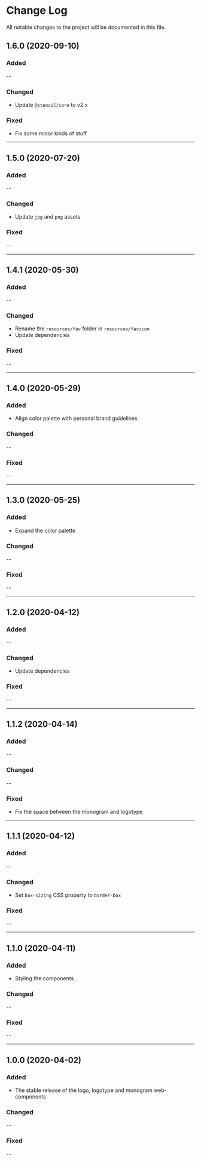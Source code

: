 # Change Log

All notable changes to the project will be documented in this file.

## 1.6.0 (2020-09-10)

### Added

--

### Changed

- Update `@stencil/core` to v2.x

### Fixed

- Fix some minor kinds of stuff

---

## 1.5.0 (2020-07-20)

### Added

--

### Changed

- Update `jpg` and `png` assets

### Fixed

--

---

## 1.4.1 (2020-05-30)

### Added

--

### Changed

- Rename the `resources/fav` folder in `resources/favicon`
- Update dependencies

### Fixed

--

---

## 1.4.0 (2020-05-29)

### Added

- Align color palette with personal brand guidelines

### Changed

--

### Fixed

--

---

## 1.3.0 (2020-05-25)

### Added

- Expand the color palette

### Changed

--

### Fixed

--

---

## 1.2.0 (2020-04-12)

### Added

--

### Changed

- Update dependencies

### Fixed

--

---

## 1.1.2 (2020-04-14)

### Added

--

### Changed

--

### Fixed

- Fix the space between the monogram and logotype

---

## 1.1.1 (2020-04-12)

### Added

--

### Changed

- Set `box-sizing` CSS property to `border-box`

### Fixed

--

---

## 1.1.0 (2020-04-11)

### Added

- Styling the components

### Changed

--

### Fixed

--

---

## 1.0.0 (2020-04-02)

### Added

- The stable release of the logo, logotype and monogram web-components

### Changed

--

### Fixed

--
